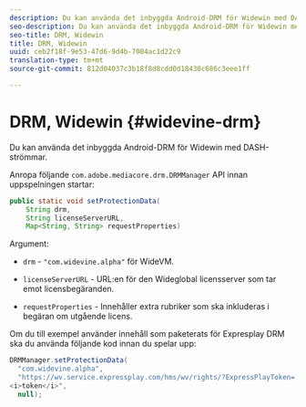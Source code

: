 ```yaml
---
description: Du kan använda det inbyggda Android-DRM för Widewin med DASH-strömmar.
seo-description: Du kan använda det inbyggda Android-DRM för Widewin med DASH-strömmar.
seo-title: DRM, Widewin
title: DRM, Widewin
uuid: ceb2f18f-9e53-47d6-9d4b-7004ac1d22c9
translation-type: tm+mt
source-git-commit: 812d04037c3b18f8d8cdd0d18430c686c3eee1ff

---
```



# DRM, Widewin {#widevine-drm}

Du kan använda det inbyggda Android-DRM för Widewin med DASH-strömmar.

Anropa följande `com.adobe.mediacore.drm.DRMManager` API innan uppspelningen startar:

```java
public static void setProtectionData( 
    String drm,  
    String licenseServerURL,   
    Map<String, String> requestProperties)
```

Argument:

* `drm` - `"com.widevine.alpha"` för WideVM.

* `licenseServerURL` - URL:en för den Wideglobal licensserver som tar emot licensbegäranden.
* `requestProperties` - Innehåller extra rubriker som ska inkluderas i begäran om utgående licens.

Om du till exempel använder innehåll som paketerats för Expresplay DRM ska du använda följande kod innan du spelar upp:

```java
DRMManager.setProtectionData( 
  "com.widevine.alpha",  
  "https://wv.service.expressplay.com/hms/wv/rights/?ExpressPlayToken= 
<i>token</i>",  
  null); 
```

